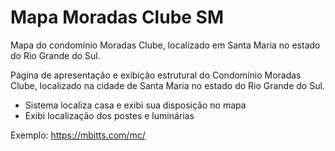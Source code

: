 # Mapa Moradas Clube SM

Mapa do condomínio Moradas Clube, localizado em Santa Maria no estado do Rio Grande do Sul.

Página de apresentação e exibição estrutural do Condomínio Moradas Clube, localizado na cidade de Santa Maria no estado do Rio Grande do Sul. 

- Sistema localiza casa e exibi sua disposição no mapa
- Exibi localização dos postes e luminárias

Exemplo: https://mbitts.com/mc/
